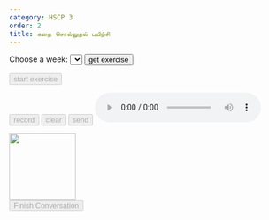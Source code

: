 ```yaml
---
category: HSCP 3
order: 2
title: கதை சொல்லுதல் பயிற்சி 
---
```

<script src="{{ site.baseurl }}/scripts/track.js"></script>
<script src="{{ site.baseurl }}/scripts/speech.js"></script>

 <label for="weeks">Choose a week:</label>
    <select id="weeks">
    </select>
<button id="exercise-btn" onclick="getStoryExercise()">get exercise</button>
<div class="story-container">
    <div class="chat-container">  
        <button id="exercise-start-btn" disabled>start exercise</button>
        <div class="chat-box" id="chatBox">
        </div>
        <div><p type="text" id="userInput"></p> </div>
        <div class="input-area">
            <button id="story-start-btn" disabled>record</button>
            <button id="story-clear-btn" disabled>clear</button>
            <button id="story-send-btn" onclick="sendMessage()" disabled>send</button>
            <audio id="audioPlayer" controls></audio>
        </div>
    </div>
    <div class="story-image" id="storyImage">
        <div>
            <p type="text" id="topicSelected"></p>
        </div>
         <div>
          <img src="{{ site.baseurl }}/images/story_18_1.png" width="120" height="120"
                                          >
         </div> 
    </div>
</div>
<button id="story-saveButton" disabled>Finish Conversation</button>
 <div class="story-spinner" id="story-spinner"></div>
<script src="{{ site.baseurl }}/scripts/story.js"></script>
<script>
tracker();
</script>
<div id="tracker"></div>
